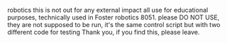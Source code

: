 robotics this is not out for any external impact all use for educational purposes, 
technically used in Foster robotics 8051. please DO NOT USE,
they are not supposed to be run,
it's the same control script but with two different code for testing
Thank you, if you find this, please leave.
